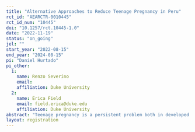 ```yaml
---
title: "Alternative Approaches to Reduce Teenage Pregnancy in Peru"
rct_id: "AEARCTR-0010445"
rct_id_num: "10445"
doi: "10.1257/rct.10445-1.0"
date: "2022-11-19"
status: "on_going"
jel: ""
start_year: "2022-08-15"
end_year: "2024-08-15"
pi: "Daniel Hurtado"
pi_other:
  1:
    name: Renzo Severino
    email: 
    affiliation: Duke University
  2:
    name: Erica Field
    email: field.erica@duke.edu
    affiliation: Duke University
abstract: "Teenage pregnancy is a persistent problem both in developed and developing countries. Besides its adverse effects on mother and child health, its occurrence hinders educational achievement and upward economic mobility as teenagers may choose to drop school. While there is evidence on the effect of increased sexual education on adolescent attitudes, condom use, or sexual initiation, there is little evidence to inform policies oriented toward addressing the problem in rural and indigenous populations. We evaluate two different approaches to delivering sexual education in rural Peru. First, training and empowering school teachers to incorporate and provide sexual education in the school. Second, we evaluate an alternative approach that brings professional on-demand counseling about health and sex for students. "
layout: registration
---
```


